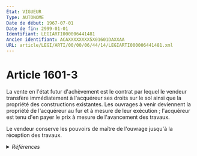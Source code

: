 ```yaml
---
État: VIGUEUR
Type: AUTONOME
Date de début: 1967-07-01
Date de fin: 2999-01-01
Identifiant: LEGIARTI000006441481
Ancien identifiant: ACAXXXXXXXX5X01601DAXXAA
URL: article/LEGI/ARTI/00/00/06/44/14/LEGIARTI000006441481.xml
---
```


<h1>Article 1601-3</h1>

La vente en l'état futur d'achèvement est le contrat par lequel le vendeur
transfère immédiatement à l'acquéreur ses droits sur le sol ainsi que la
propriété des constructions existantes. Les ouvrages à venir deviennent la
propriété de l'acquéreur au fur et à mesure de leur exécution ; l'acquéreur est
tenu d'en payer le prix à mesure de l'avancement des travaux.<br />

Le vendeur conserve les pouvoirs de maître de l'ouvrage jusqu'à la réception des
travaux.


<details>
  <summary><em>Références</em></summary>

  <h2>Articles faisant référence à l'article</h2>
  
  <ul>
    <li>
      <a href="https://legal.tricoteuses.fr//redirection/LEGIARTI000039041642?vers=git&vers=legifrance">Code de la construction et de l'habitation - article R261-7 AUTONOME VIGUEUR, en vigueur depuis le 2019-09-01</a> CITATION source
    </li>
    <li>
      <a href="https://legal.tricoteuses.fr//redirection/LEGIARTI000006818560?vers=git&vers=legifrance">Code de l'urbanisme - article R*315-2 AUTONOME MODIFIE, en vigueur du 1981-03-11 au 1986-04-01</a> CITATION source
    </li>
    <li>
      <a href="https://legal.tricoteuses.fr//redirection/LEGIARTI000006818561?vers=git&vers=legifrance">Code de l'urbanisme - article R*315-2 AUTONOME MODIFIE, en vigueur du 1986-04-01 au 1992-09-11</a> CITATION source
    </li>
    <li>
      <a href="https://legal.tricoteuses.fr//redirection/LEGIARTI000006818559?vers=git&vers=legifrance">Code de l'urbanisme - article R*315-2 AUTONOME MODIFIE, en vigueur du 1978-01-01 au 1981-03-11</a> CITATION source
    </li>
    <li>
      <a href="https://legal.tricoteuses.fr//redirection/LEGIARTI000028808743?vers=git&vers=legifrance">Code de la construction et de l'habitation - article L433-2 AUTONOME MODIFIE, en vigueur du 2014-03-27 au 2015-08-08</a> CITATION source
    </li>
    <li>
      <a href="https://legal.tricoteuses.fr//redirection/LEGIARTI000021658203?vers=git&vers=legifrance">Code de l'urbanisme - article L142-2 AUTONOME MODIFIE, en vigueur du 2010-01-01 au 2011-01-01</a> CITATION source
    </li>
    <li>
      <a href="https://legal.tricoteuses.fr//redirection/LEGIARTI000028028659?vers=git&vers=legifrance">Code de la construction et de l'habitation - article L261-11 AUTONOME MODIFIE, en vigueur du 2015-01-01 au 2018-11-25</a> CITATION source
    </li>
    <li>
      <a href="https://legal.tricoteuses.fr//redirection/LEGIARTI000006824583?vers=git&vers=legifrance">Code de la construction et de l'habitation - article L261-3 AUTONOME VIGUEUR, en vigueur depuis le 2006-07-16</a> PILOTE_SUIVEUR source
    </li>
    <li>
      <a href="https://legal.tricoteuses.fr//redirection/LEGIARTI000021658232?vers=git&vers=legifrance">Code de l'urbanisme - article L112-2 AUTONOME ABROGE, en vigueur du 2010-01-01 au 2016-01-01</a> CITATION source
    </li>
    <li>
      <a href="https://legal.tricoteuses.fr//redirection/LEGIARTI000006824672?vers=git&vers=legifrance">Code de la construction et de l'habitation - article L261-11 AUTONOME MODIFIE, en vigueur du 1978-06-08 au 1979-07-14</a> CITATION source
    </li>
    <li>
      <a href="https://legal.tricoteuses.fr//redirection/LEGIARTI000006824673?vers=git&vers=legifrance">Code de la construction et de l'habitation - article L261-11 AUTONOME MODIFIE, en vigueur du 1979-07-14 au 1993-07-27</a> CITATION source
    </li>
    <li>
      <a href="https://legal.tricoteuses.fr//redirection/LEGIARTI000006824674?vers=git&vers=legifrance">Code de la construction et de l'habitation - article L261-11 AUTONOME MODIFIE, en vigueur du 1993-07-27 au 2006-07-16</a> CITATION source
    </li>
    <li>
      <a href="https://legal.tricoteuses.fr//redirection/LEGIARTI000006824675?vers=git&vers=legifrance">Code de la construction et de l'habitation - article L261-11 AUTONOME MODIFIE, en vigueur du 2006-07-16 au 2011-05-19</a> CITATION source
    </li>
    <li>
      <a href="https://legal.tricoteuses.fr//redirection/LEGIARTI000006896595?vers=git&vers=legifrance">Code de la construction et de l'habitation - article R*261-7 AUTONOME MODIFIE, en vigueur du 1978-06-08 au 2019-09-01</a> CITATION source
    </li>
    <li>
      <a href="https://legal.tricoteuses.fr//redirection/LEGIARTI000006824436?vers=git&vers=legifrance">Code de la construction et de l'habitation - article L213-5 AUTONOME VIGUEUR, en vigueur depuis le 1978-06-08</a> CITATION source
    </li>
    <li>
      <a href="https://legal.tricoteuses.fr//redirection/LEGIARTI000020278792?vers=git&vers=legifrance">Code de la construction et de l'habitation - article L433-2 AUTONOME MODIFIE, en vigueur du 2009-02-19 au 2014-03-27</a> CITATION source
    </li>
    <li>
      <a href="https://legal.tricoteuses.fr//redirection/LEGIARTI000037667798?vers=git&vers=legifrance">Code de la construction et de l'habitation - article L261-11 AUTONOME VIGUEUR, en vigueur depuis le 2018-11-25</a> CITATION source
    </li>
    <li>
      <a href="https://legal.tricoteuses.fr//redirection/LEGIARTI000006824582?vers=git&vers=legifrance">Code de la construction et de l'habitation - article L261-3 AUTONOME MODIFIE, en vigueur du 1978-06-08 au 2006-07-16</a> CITATION source
    </li>
    <li>
      <a href="https://legal.tricoteuses.fr//redirection/LEGIARTI000031010322?vers=git&vers=legifrance">Code de la construction et de l'habitation - article L433-2 AUTONOME VIGUEUR, en vigueur depuis le 2015-08-08</a> CITATION source
    </li>
    <li>
      <a href="https://legal.tricoteuses.fr//redirection/LEGIARTI000006824599?vers=git&vers=legifrance">Code de la construction et de l'habitation - article L261-10 AUTONOME VIGUEUR, en vigueur depuis le 2006-07-16</a> CITATION source
    </li>
    <li>
      <a href="https://legal.tricoteuses.fr//redirection/LEGIARTI000006824598?vers=git&vers=legifrance">Code de la construction et de l'habitation - article L261-10 AUTONOME MODIFIE, en vigueur du 2005-01-19 au 2006-07-16</a> CITATION source
    </li>
    <li>
      <a href="https://legal.tricoteuses.fr//redirection/LEGIARTI000025413189?vers=git&vers=legifrance">Code de l'urbanisme - article L142-2 AUTONOME MODIFIE, en vigueur du 2011-01-01 au 2012-03-01</a> CITATION source
    </li>
    <li>
      <a href="https://legal.tricoteuses.fr//redirection/LEGIARTI000006824597?vers=git&vers=legifrance">Code de la construction et de l'habitation - article L261-10 AUTONOME MODIFIE, en vigueur du 1978-06-08 au 2005-01-19</a> CITATION source
    </li>
    <li>
      <a href="https://legal.tricoteuses.fr//redirection/LEGIARTI000006274644?vers=git&vers=legifrance">Loi n° 85-704 du 12 juillet 1985 relative à la maîtrise d'ouvrage publique et à ses rapports avec la maîtrise d'oeuvre privée. - article 1 AUTONOME MODIFIE, en vigueur du 1991-07-19 au 2009-03-28</a> CITATION source
    </li>
    <li>
      <a href="https://legal.tricoteuses.fr//redirection/LEGIARTI000024025873?vers=git&vers=legifrance">Code de la construction et de l'habitation - article L261-11 AUTONOME MODIFIE, en vigueur du 2011-05-19 au 2015-01-01</a> CITATION source
    </li>
    <li>
      <a href="https://legal.tricoteuses.fr//redirection/LEGIARTI000037704441?vers=git&vers=legifrance">Code de la commande publique - article L2412-2 AUTONOME VIGUEUR, en vigueur depuis le 2019-04-01</a> CITATION source
    </li>
    <li>
      <a href="https://legal.tricoteuses.fr//redirection/LEGIARTI000037666531?vers=git&vers=legifrance">Loi n° 85-704 du 12 juillet 1985 relative à la maîtrise d'ouvrage publique et à ses rapports avec la maîtrise d'oeuvre privée. - article 1 AUTONOME MODIFIE, en vigueur du 2018-11-25 au 2019-04-01</a> CITATION source
    </li>
    <li>
      <a href="https://legal.tricoteuses.fr//redirection/LEGIARTI000006826357?vers=git&vers=legifrance">Loi n° 71-579 du 16 juillet 1971 relative à diverses opérations de construction - article 22 AUTONOME ABROGE, en vigueur du 1971-07-17 au 1978-06-08</a> CITATION source
    </li>
    <li>
      <a href="https://legal.tricoteuses.fr//redirection/LEGIARTI000020466339?vers=git&vers=legifrance">Loi n° 85-704 du 12 juillet 1985 relative à la maîtrise d'ouvrage publique et à ses rapports avec la maîtrise d'oeuvre privée. - article 1 AUTONOME MODIFIE, en vigueur du 2009-03-28 au 2018-11-25</a> CITATION source
    </li>
    <li>
      <a href="https://legal.tricoteuses.fr//redirection/LEGIARTI000006476556?vers=git&vers=legifrance">Loi n°67-3 du 3 janvier 1967 RELATIVE AUX VENTES D'IMMEUBLES A CONSTRUIRE OU EN COURS DE CONSTRUCTION ET A L'OBLIGATION DE GARANTIE A RAISON DES VICES DE CONSTRUCTION - article 1 ENTIEREMENT_MODIF</a> CREATION cible
    </li>
    <li>
      <a href="https://legal.tricoteuses.fr//redirection/LEGIARTI000006476605?vers=git&vers=legifrance">Loi n° 67-3 du 3 janvier 1967 relative aux ventes d'immeubles à construire et à l'obligation de garantie à raison des vices de construction - article 6 AUTONOME VIGUEUR, en vigueur depuis le 1972-07-13</a> CITATION source
    </li>
    <li>
      <a href="https://legal.tricoteuses.fr//redirection/LEGIARTI000006476607?vers=git&vers=legifrance">Loi n° 67-3 du 3 janvier 1967 relative aux ventes d'immeubles à construire et à l'obligation de garantie à raison des vices de construction - article 7 AUTONOME VIGUEUR, en vigueur depuis le 1972-01-01</a> CITATION source
    </li>
  </ul>
  
  <h2>Textes faisant référence à l'article</h2>
  
  <ul>
    <li>
      <a href="https://legal.tricoteuses.fr//redirection/JORFTEXT000000756730?vers=git&vers=legifrance">Ordonnance no 98-774 du 2 septembre 1998 portant extension et adaptation aux départements, collectivités territoriales et territoires d'outre-mer de dispositions concernant le droit civil, le droit commercial et certaines activités libérales</a> SPEC_APPLI cible
    </li>
  </ul>
  
  <h2>Références faites par l'article</h2>
  
  <ul>
    <li>
      1967-01-03 CREATION source <a href="https://legal.tricoteuses.fr//redirection/LEGIARTI000006476556?vers=git&vers=legifrance">Loi n°67-3 du 3 janvier 1967 RELATIVE AUX VENTES D'IMMEUBLES A CONSTRUIRE OU EN COURS DE CONSTRUCTION ET A L'OBLIGATION DE GARANTIE A RAISON DES VICES DE CONSTRUCTION - article 1 ENTIEREMENT_MODIF</a>
    </li>
    <li>
      1967-01-03 CITATION cible <a href="https://legal.tricoteuses.fr//redirection/LEGIARTI000006476605?vers=git&vers=legifrance">Loi n° 67-3 du 3 janvier 1967 relative aux ventes d'immeubles à construire et à l'obligation de garantie à raison des vices de construction - article 6 AUTONOME VIGUEUR, en vigueur depuis le 1972-07-13</a>
    </li>
    <li>
      1967-01-03 CITATION cible <a href="https://legal.tricoteuses.fr//redirection/LEGIARTI000006476607?vers=git&vers=legifrance">Loi n° 67-3 du 3 janvier 1967 relative aux ventes d'immeubles à construire et à l'obligation de garantie à raison des vices de construction - article 7 AUTONOME VIGUEUR, en vigueur depuis le 1972-01-01</a>
    </li>
    <li>
      1971-07-16 CITATION cible <a href="https://legal.tricoteuses.fr//redirection/LEGIARTI000006826357?vers=git&vers=legifrance">Loi n° 71-579 du 16 juillet 1971 relative à diverses opérations de construction - article 22 AUTONOME ABROGE, en vigueur du 1971-07-17 au 1978-06-08</a>
    </li>
    <li>
      1985-07-12 CITATION cible <a href="https://legal.tricoteuses.fr//redirection/LEGIARTI000037666531?vers=git&vers=legifrance">Loi n° 85-704 du 12 juillet 1985 relative à la maîtrise d'ouvrage publique et à ses rapports avec la maîtrise d'oeuvre privée. - article 1 AUTONOME MODIFIE, en vigueur du 2018-11-25 au 2019-04-01</a>
    </li>
    <li>
      1998-09-02 SPEC_APPLI source <a href="https://legal.tricoteuses.fr//redirection/JORFTEXT000000756730?vers=git&vers=legifrance">Ordonnance no 98-774 du 2 septembre 1998 portant extension et adaptation aux départements, collectivités territoriales et territoires d'outre-mer de dispositions concernant le droit civil, le droit commercial et certaines activités libérales</a>
    </li>
    <li>
      2999-01-01 CITATION cible <a href="https://legal.tricoteuses.fr//redirection/LEGIARTI000021658232?vers=git&vers=legifrance">Code de l'urbanisme - article L112-2 AUTONOME ABROGE, en vigueur du 2010-01-01 au 2016-01-01</a>
    </li>
    <li>
      2999-01-01 CITATION cible <a href="https://legal.tricoteuses.fr//redirection/LEGIARTI000025413189?vers=git&vers=legifrance">Code de l'urbanisme - article L142-2 AUTONOME MODIFIE, en vigueur du 2011-01-01 au 2012-03-01</a>
    </li>
    <li>
      2999-01-01 CITATION cible <a href="https://legal.tricoteuses.fr//redirection/LEGIARTI000006818561?vers=git&vers=legifrance">Code de l'urbanisme - article R*315-2 AUTONOME MODIFIE, en vigueur du 1986-04-01 au 1992-09-11</a>
    </li>
    <li>
      2999-01-01 CITATION cible <a href="https://legal.tricoteuses.fr//redirection/LEGIARTI000037704441?vers=git&vers=legifrance">Code de la commande publique - article L2412-2 AUTONOME VIGUEUR, en vigueur depuis le 2019-04-01</a>
    </li>
    <li>
      2999-01-01 CITATION cible <a href="https://legal.tricoteuses.fr//redirection/LEGIARTI000006824436?vers=git&vers=legifrance">Code de la construction et de l'habitation - article L213-5 AUTONOME VIGUEUR, en vigueur depuis le 1978-06-08</a>
    </li>
    <li>
      2999-01-01 CITATION cible <a href="https://legal.tricoteuses.fr//redirection/LEGIARTI000006824599?vers=git&vers=legifrance">Code de la construction et de l'habitation - article L261-10 AUTONOME VIGUEUR, en vigueur depuis le 2006-07-16</a>
    </li>
    <li>
      2999-01-01 CITATION cible <a href="https://legal.tricoteuses.fr//redirection/LEGIARTI000037667798?vers=git&vers=legifrance">Code de la construction et de l'habitation - article L261-11 AUTONOME VIGUEUR, en vigueur depuis le 2018-11-25</a>
    </li>
    <li>
      2999-01-01 CITATION cible <a href="https://legal.tricoteuses.fr//redirection/LEGIARTI000006824582?vers=git&vers=legifrance">Code de la construction et de l'habitation - article L261-3 AUTONOME MODIFIE, en vigueur du 1978-06-08 au 2006-07-16</a>
    </li>
    <li>
      2999-01-01 PILOTE_SUIVEUR cible <a href="https://legal.tricoteuses.fr//redirection/LEGIARTI000006824583?vers=git&vers=legifrance">Code de la construction et de l'habitation - article L261-3 AUTONOME VIGUEUR, en vigueur depuis le 2006-07-16</a>
    </li>
    <li>
      2999-01-01 CITATION cible <a href="https://legal.tricoteuses.fr//redirection/LEGIARTI000031010322?vers=git&vers=legifrance">Code de la construction et de l'habitation - article L433-2 AUTONOME VIGUEUR, en vigueur depuis le 2015-08-08</a>
    </li>
    <li>
      2999-01-01 CITATION cible <a href="https://legal.tricoteuses.fr//redirection/LEGIARTI000039041642?vers=git&vers=legifrance">Code de la construction et de l'habitation - article R261-7 AUTONOME VIGUEUR, en vigueur depuis le 2019-09-01</a>
    </li>
    <li>
      CODIFICATION source Loi 1804-03-06
    </li>
  </ul>
</details>
